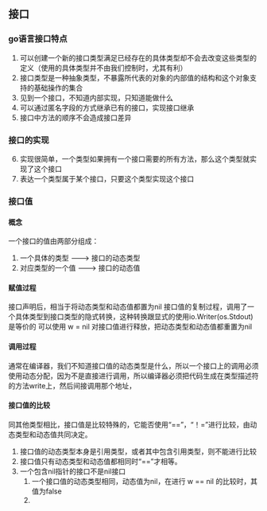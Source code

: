 ## 接口

### go语言接口特点
1. 可以创建一个新的接口类型满足已经存在的具体类型却不会去改变这些类型的定义（使用的具体类型并不由我们控制时，尤其有利）
2. 接口类型是一种抽象类型，不暴露所代表的对象的内部值的结构和这个对象支持的基础操作的集合
3. 见到一个接口，不知道内部实现，只知道能做什么
4. 可以通过匿名字段的方式继承已有的接口，实现接口继承
5. 接口中方法的顺序不会造成接口差异



### 接口的实现
6. 实现很简单，一个类型如果拥有一个接口需要的所有方法，那么这个类型就实现了这个接口
7. 表达一个类型属于某个接口，只要这个类型实现这个接口


### 接口值
#### 概念
一个接口的值由两部分组成：
1. 一个具体的类型   ---> 接口的动态类型
2. 对应类型的一个值   ---> 接口的动态值


#### 赋值过程
接口声明后，相当于将动态类型和动态值都置为nil
接口值的复制过程，调用了一个具体类型到接口类型的隐式转换，这种转换跟显式的使用io.Writer(os.Stdout)是等价的
可以使用 w = nil 对接口值进行释放，把动态类型和动态值都重置为nil


#### 调用过程
通常在编译器，我们不知道接口值的动态类型是什么，所以一个接口上的调用必须使用动态分配，因为不是直接进行调用，所以编译器必须把代码生成在类型描述符的方法write上，然后间接调用那个地址，

#### 接口值的比较
同其他类型相比，接口值是比较特殊的，它能否使用“==”，“！=”进行比较，由动态类型和动态值共同决定。
1. 接口值的动态类型本身是引用类型，或者其中包含引用类型，则不能进行比较
2. 接口值只有动态类型和动态值都相同时“==”才相等。
3. 一个包含nil指针的接口不是nil接口
	1. 一个接口值的动态类型相同，动态值为nil，在进行 w == nil 的比较时，其值为false
	2. 